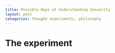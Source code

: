 ```yaml
--- 
title: Possible Ways of Understanding Sexuality
layout: post
categories: thought experiments, philosophy
---
```


# The experiment
